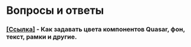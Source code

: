 # Вопросы и ответы

### [[Ссылка]](https://ru.stackoverflow.com/questions/1104152/quasar-кастомный-цвет-q-input-не-в-фокусе) - Как задавать цвета компонентов Quasar, фон, текст, рамки и другие.  
